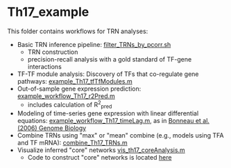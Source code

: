 # Th17_example

This folder contains workflows for TRN analyses:
* Basic TRN inference pipeline: [filter_TRNs_by_pcorr.sh](filter_TRNs_by_pcorr.sh)
	* TRN construction
	* precision-recall analysis with a gold standard of TF-gene interactions
* TF-TF module analysis: Discovery of TFs that co-regulate gene pathways: [example_Th17_tfTfModules.m](example_Th17_tfTfModules.m)
* Out-of-sample gene expression prediction: [example_workflow_Th17_r2Pred.m](example_workflow_Th17_r2Pred.m)
	* includes calculation of R<sup>2</sup><sub>pred
* Modeling of time-series gene expression with linear differential equations: [example_workflow_Th17_timeLag.m](example_workflow_Th17_timeLag.m), as in [Bonneau et al. (2006) Genome Biology](https://genomebiology.biomedcentral.com/articles/10.1186/gb-2006-7-5-r36)
* Combine TRNs using "max" or "mean" combine (e.g., models using TFA and TF mRNA): [combine_Th17_TRNs.m](combine_Th17_TRNs.m)
* Visualize inferred "core" networks [vis_th17_coreAnalysis.m](vis_th17_coreAnalysis.m)
	* Code to construct "core" networks is located [here](../scTRN)